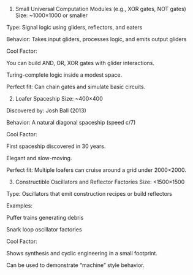 
1. Small Universal Computation Modules (e.g., XOR gates, NOT gates)
Size: ~1000×1000 or smaller

Type: Signal logic using gliders, reflectors, and eaters

Behavior: Takes input gliders, processes logic, and emits output gliders

Cool Factor:

You can build AND, OR, XOR gates with glider interactions.

Turing-complete logic inside a modest space.

Perfect fit: Can chain gates and simulate basic circuits.

2. Loafer Spaceship
Size: ~400×400

Discovered by: Josh Ball (2013)

Behavior: A natural diagonal spaceship (speed c/7)

Cool Factor:

First spaceship discovered in 30 years.

Elegant and slow-moving.

Perfect fit: Multiple loafers can cruise around a grid under 2000×2000.

3. Constructible Oscillators and Reflector Factories
Size: <1500×1500

Type: Oscillators that emit construction recipes or build reflectors

Examples:

Puffer trains generating debris

Snark loop oscillator factories

Cool Factor:

Shows synthesis and cyclic engineering in a small footprint.

Can be used to demonstrate “machine” style behavior.
